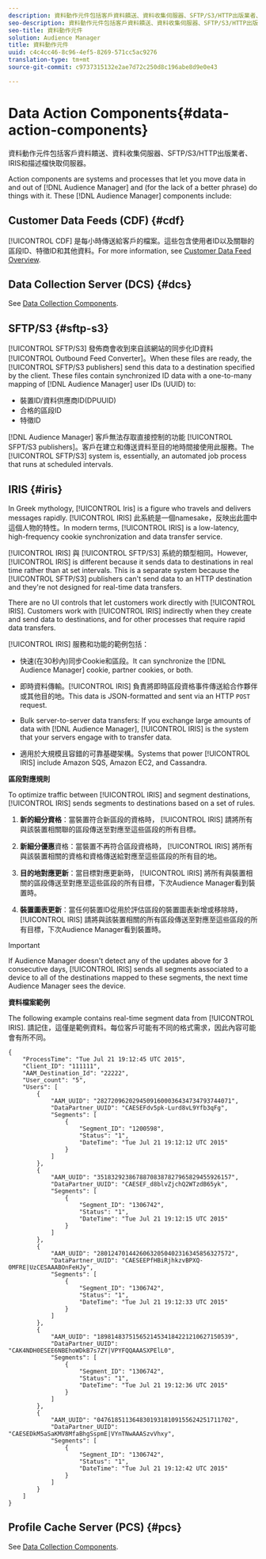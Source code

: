 ```yaml
---
description: 資料動作元件包括客戶資料饋送、資料收集伺服器、SFTP/S3/HTTP出版業者、IRIS和描述檔快取伺服器。
seo-description: 資料動作元件包括客戶資料饋送、資料收集伺服器、SFTP/S3/HTTP出版業者、IRIS和描述檔快取伺服器。
seo-title: 資料動作元件
solution: Audience Manager
title: 資料動作元件
uuid: c4c4cc46-8c96-4ef5-8269-571cc5ac9276
translation-type: tm+mt
source-git-commit: c9737315132e2ae7d72c250d8c196abe8d9e0e43

---
```



# Data Action Components{#data-action-components}

資料動作元件包括客戶資料饋送、資料收集伺服器、SFTP/S3/HTTP出版業者、IRIS和描述檔快取伺服器。

<!-- 

c_compact.xml

 -->

Action components are systems and processes that let you move data in and out of [!DNL Audience Manager] and (for the lack of a better phrase) do things with it. These [!DNL Audience Manager] components include:

## Customer Data Feeds (CDF) {#cdf}

[!UICONTROL CDF] 是每小時傳送給客戶的檔案。這些包含使用者ID以及關聯的區段ID、特徵ID和其他資料。For more information, see [Customer Data Feed Overview](../../features/cdf-files.md).

## Data Collection Server (DCS) {#dcs}

See [Data Collection Components](../../reference/system-components/components-data-collection.md).

## SFTP/S3 {#sftp-s3}

[!UICONTROL SFTP/S3] 發佈商會收到來自該網站的同步化ID資料 [!UICONTROL Outbound Feed Converter]。When these files are ready, the [!UICONTROL SFTP/S3 publishers] send this data to a destination specified by the client. These files contain synchronized ID data with a one-to-many mapping of [!DNL Audience Manager] user IDs (UUID) to:

* 裝置ID/資料供應商ID(DPUUID)
* 合格的區段ID
* 特徵ID

[!DNL Audience Manager] 客戶無法存取直接控制的功能 [!UICONTROL SFPT/S3 publishers]。客戶在建立和傳送資料至目的地時間接使用此服務。The [!UICONTROL SFTP/S3] system is, essentially, an automated job process that runs at scheduled intervals.

## IRIS {#iris}

In Greek mythology, [!UICONTROL Iris] is a figure who travels and delivers messages rapidly. [!UICONTROL IRIS] 此系統是一個namesake，反映出此圖中這個人物的特性。In modern terms, [!UICONTROL IRIS] is a low-latency, high-frequency cookie synchronization and data transfer service.

[!UICONTROL IRIS] 與 [!UICONTROL SFTP/S3] 系統的類型相同。However, [!UICONTROL IRIS] is different because it sends data to destinations in real time rather than at set intervals. This is a separate system because the [!UICONTROL SFTP/S3] publishers can't send data to an HTTP destination and they're not designed for real-time data transfers.

There are no UI controls that let customers work directly with [!UICONTROL IRIS]. Customers work with [!UICONTROL IRIS] indirectly when they create and send data to destinations, and for other processes that require rapid data transfers.

[!UICONTROL IRIS] 服務和功能的範例包括：

* 快速(在30秒內)同步Cookie和區段。It can synchronize the [!DNL Audience Manager] cookie, partner cookies, or both.
* 即時資料傳輸。[!UICONTROL IRIS] 負責將即時區段資格事件傳送給合作夥伴或其他目的地。This data is JSON-formatted and sent via an HTTP `POST` request.

* Bulk server-to-server data transfers: If you exchange large amounts of data with [!DNL Audience Manager], [!UICONTROL IRIS] is the system that your servers engage with to transfer data.

* 適用於大規模且容錯的可靠基礎架構。Systems that power [!UICONTROL IRIS] include Amazon SQS, Amazon EC2, and Cassandra.

**區段對應規則**

To optimize traffic between [!UICONTROL IRIS] and segment destinations, [!UICONTROL IRIS] sends segments to destinations based on a set of rules.

1. **新的細分資格**：當裝置符合新區段的資格時， [!UICONTROL IRIS] 請將所有與該裝置相關聯的區段傳送至對應至這些區段的所有目標。

1. **新細分優惠**&#x200B;資格：當裝置不再符合區段資格時， [!UICONTROL IRIS] 將所有與該裝置相關的資格和資格傳送給對應至這些區段的所有目的地。

1. **目的地對應更新**：當目標對應更新時， [!UICONTROL IRIS] 將所有與裝置相關的區段傳送至對應至這些區段的所有目標，下次Audience Manager看到裝置時。

1. **裝置圖表更新**：當任何裝置ID從用於評估區段的裝置圖表新增或移除時， [!UICONTROL IRIS] 請將與該裝置相關的所有區段傳送至對應至這些區段的所有目標，下次Audience Manager看到裝置時。

>[!IMPORTANT]
>
>If Audience Manager doesn't detect any of the updates above for 3 consecutive days, [!UICONTROL IRIS] sends all segments associated to a device to all of the destinations mapped to these segments, the next time Audience Manager sees the device.

**資料檔案範例**

The following example contains real-time segment data from [!UICONTROL IRIS]. 請記住，這僅是範例資料。每位客戶可能有不同的格式需求，因此內容可能會有所不同。

```
{
    "ProcessTime": "Tue Jul 21 19:12:45 UTC 2015",
    "Client_ID": "111111",
    "AAM_Destination_Id": "22222",
    "User_count": "5",
    "Users": [
        {
            "AAM_UUID": "28272096202945091600036434734793744071",
            "DataPartner_UUID": "CAESEFdv5pk-Lurd8vL9Yfb3qFg",
            "Segments": [
                {
                    "Segment_ID": "1200598",
                    "Status": "1",
                    "DateTime": "Tue Jul 21 19:12:12 UTC 2015"
                }
            ]
        },
        {
            "AAM_UUID": "35183292386788708387827965829455926157",
            "DataPartner_UUID": "CAESEF_d8blvZjchQ2WTzdB65yk",
            "Segments": [
                {
                    "Segment_ID": "1306742",
                    "Status": "1",
                    "DateTime": "Tue Jul 21 19:12:15 UTC 2015"
                }
            ]
        },
        {
            "AAM_UUID": "28012470144260632050402316345856327572",
            "DataPartner_UUID": "CAESEEPfHBiRjhkzvBPXQ-0MFRE|UzCESAAABOnFeHJy",
            "Segments": [
                {
                    "Segment_ID": "1306742",
                    "Status": "1",
                    "DateTime": "Tue Jul 21 19:12:33 UTC 2015"
                }
            ]
        },
        {
            "AAM_UUID": "18981483751565214534184221210627150539",
            "DataPartner_UUID": "CAK4NDH0ESEE6NBEhoWDkB7s7ZY|VPYFQQAAASXPElL0",
            "Segments": [
                {
                    "Segment_ID": "1306742",
                    "Status": "1",
                    "DateTime": "Tue Jul 21 19:12:36 UTC 2015"
                }
            ]
        },
        {
            "AAM_UUID": "04761851136483019318109155624251711702",
            "DataPartner_UUID": "CAESEDkM5aSaKMV8MfaBhgSspmE|VYnTNwAAASzvVhxy",
            "Segments": [
                {
                    "Segment_ID": "1306742",
                    "Status": "1",
                    "DateTime": "Tue Jul 21 19:12:42 UTC 2015"
                }
            ]
        }
    ]
}
```

## Profile Cache Server (PCS) {#pcs}

See [Data Collection Components](../../reference/system-components/components-data-collection.md).

